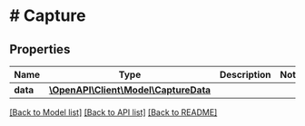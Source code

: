 # # Capture

## Properties

Name | Type | Description | Notes
------------ | ------------- | ------------- | -------------
**data** | [**\OpenAPI\Client\Model\CaptureData**](CaptureData.md) |  |

[[Back to Model list]](../../README.md#models) [[Back to API list]](../../README.md#endpoints) [[Back to README]](../../README.md)
